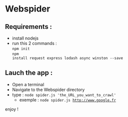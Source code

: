Webspider
=================

<h2> Requirements :</h2>

- install nodejs
- run this 2 commands :<br/>
    <code>npm init</code> <br/>
    <code>npm install request express lodash async winston --save</code>


<h2> Lauch the app :</h2>

- Open a terminal
- Navigate to the Webspider directory
- type : 
   <code>node spider.js 'the_URL_you_want_to_crawl'</code>
  - exemple :
    <code>node spider.js http://www.google.fr</code>
    
enjoy !
